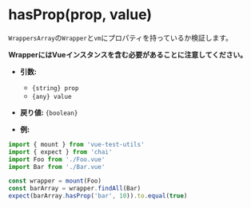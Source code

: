 # hasProp(prop, value)

`WrappersArray`の`Wrapper`と`vm`にプロパティを持っているか検証します。

**WrapperにはVueインスタンスを含む必要があることに注意してください。**

- **引数:**
  - `{string} prop`
  - `{any} value`

- **戻り値:** `{boolean}`

- **例:**

```js
import { mount } from 'vue-test-utils'
import { expect } from 'chai'
import Foo from './Foo.vue'
import Bar from './Bar.vue'

const wrapper = mount(Foo)
const barArray = wrapper.findAll(Bar)
expect(barArray.hasProp('bar', 10)).to.equal(true)
```

